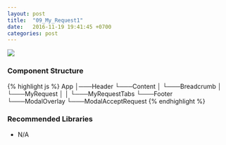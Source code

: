 ```yaml
---
layout: post
title:  "09_My_Request1"
date:   2016-11-19 19:41:45 +0700
categories: post
---
```


<img src="{{ site.github.url }}/images/posts/2016-11-19/09_My_Request1.jpg">

### Component Structure

{% highlight js %}
App
│───Header
└───Content
│   └───Breadcrumb
│   └───MyRequest
│   │   └───MyRequestTabs
└───Footer
└───ModalOverlay
    └───ModalAcceptRequest
{% endhighlight %}

### Recommended Libraries

* N/A
